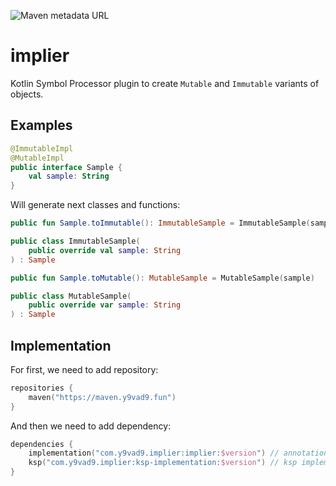 ![Maven metadata URL](https://img.shields.io/maven-metadata/v?label=%24version&metadataUrl=https%3A%2F%2Fmaven.y9vad9.com%2Fcom%2Fy9vad9%2Fimplier%2Fimplier%2Fmaven-metadata.xml)

# implier

Kotlin Symbol Processor plugin to create `Mutable` and `Immutable` variants of objects.

## Examples

```kotlin
@ImmutableImpl
@MutableImpl
public interface Sample {
    val sample: String
}
```

Will generate next classes and functions:

```kotlin
public fun Sample.toImmutable(): ImmutableSample = ImmutableSample(sample)

public class ImmutableSample(
    public override val sample: String
) : Sample

public fun Sample.toMutable(): MutableSample = MutableSample(sample)

public class MutableSample(
    public override var sample: String
) : Sample
```

## Implementation

For first, we need to add repository:

```kotlin
repositories {
    maven("https://maven.y9vad9.fun")
}
```

And then we need to add dependency:

```kotlin
dependencies {
    implementation("com.y9vad9.implier:implier:$version") // annotations
    ksp("com.y9vad9.implier:ksp-implementation:$version") // ksp implementation of annotations
}
```
